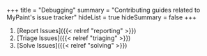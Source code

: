 +++
title = "Debugging"
summary = "Contributing guides related to MyPaint's issue tracker"
hideList = true
hideSummary = false
+++

1. [Report Issues]({{< relref "reporting" >}})
2. [Triage Issues]({{< relref "triaging" >}})
3. [Solve Issues]({{< relref "solving" >}})
